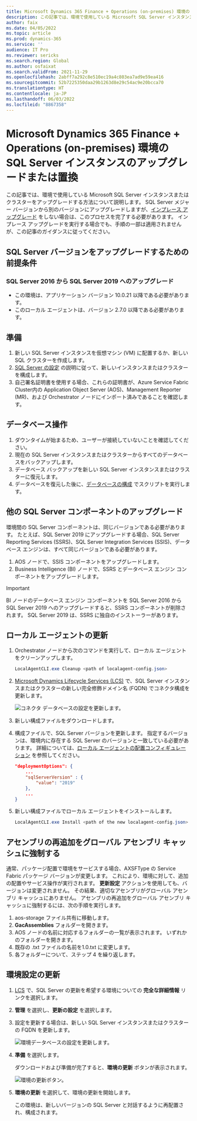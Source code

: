 ```yaml
---
title: Microsoft Dynamics 365 Finance + Operations (on-premises) 環境の SQL Server インスタンスのアップグレードまたは置換
description: この記事では、環境で使用している Microsoft SQL Server インスタンスまたはクラスターをアップグレードする方法について説明します。
author: faix
ms.date: 04/05/2022
ms.topic: article
ms.prod: dynamics-365
ms.service: ''
audience: IT Pro
ms.reviewer: sericks
ms.search.region: Global
ms.author: osfaixat
ms.search.validFrom: 2021-11-29
ms.openlocfilehash: 2abff7a292c8e510ec19a4c803ea7ad9e59ea416
ms.sourcegitcommit: 52b7225350daa29b1263d8e29c54ac9e20bcca70
ms.translationtype: HT
ms.contentlocale: ja-JP
ms.lasthandoff: 06/03/2022
ms.locfileid: "8867358"
---
```

# <a name="upgrade-or-replace-the-sql-server-instance-of-microsoft-dynamics-365-finance--operations-on-premises-environments"></a>Microsoft Dynamics 365 Finance + Operations (on-premises) 環境の SQL Server インスタンスのアップグレードまたは置換

この記事では、環境で使用している Microsoft SQL Server インスタンスまたはクラスターをアップグレードする方法について説明します。 SQL Server メジャー バージョンから別のバージョンにアップグレードしますが、[インプレース アップグレード](/sql/database-engine/install-windows/choose-a-database-engine-upgrade-method) をしない場合は、このプロセスを完了する必要があります。 インプレース アップグレードを実行する場合でも、手順の一部は適用されませんが、この記事のガイダンスに従ってください。

## <a name="prerequisites-for-upgrading-the-sql-server-version"></a>SQL Server バージョンをアップグレードするための前提条件

### <a name="upgrade-from-sql-server-2016-to-sql-server-2019"></a>SQL Server 2016 から SQL Server 2019 へのアップグレード

- この環境は、アプリケーション バージョン 10.0.21 以降である必要があります。
- このローカル エージェントは、バージョン 2.7.0 以降である必要があります。

## <a name="preparation"></a>準備

1. 新しい SQL Server インスタンスを仮想マシン (VM) に配置するか、新しい SQL クラスターを作成します。
1. [SQL Server の設定](./setup-deploy-on-premises-pu41.md#setupsql) の説明に従って、新しいインスタンスまたはクラスターを構成します。
1. 自己署名証明書を使用する場合、これらの証明書が、Azure Service Fabric Cluster内の Application Object Server (AOS)、Management Reporter (MR)、および Orchestrator ノードにインポート済みであることを確認します。

## <a name="database-operations"></a>データベース操作

1. ダウンタイムが始まるため、ユーザーが接続していないことを確認してください。
1. 現在の SQL Server インスタンスまたはクラスターからすべてのデータベースをバックアップします。
1. データベース バックアップを新しい SQL Server インスタンスまたはクラスターに復元します。
1. データベースを復元した後に、[データベースの構成](./setup-deploy-on-premises-pu41.md#configuredb) でスクリプトを実行します。

## <a name="upgrade-other-sql-server-components"></a>他の SQL Server コンポーネントのアップグレード

環境間の SQL Server コンポーネントは、同じバージョンである必要があります。 たとえば、SQL Server 2019 にアップグレードする場合、SQL Server Reporting Services (SSRS)、SQL Server Integration Services (SSIS)、データベース エンジンは、すべて同じバージョンである必要があります。

1. AOS ノードで、SSIS コンポーネントをアップグレードします。
1. Business Intelligence (BI) ノードで、SSRS とデータベース エンジン コンポーネントをアップグレードします。

> [!IMPORTANT]
> BI ノードのデータベース エンジン コンポーネントを SQL Server 2016 から SQL Server 2019 へのアップグレードすると、SSRS コンポーネントが削除されます。 SQL Server 2019 は、SSRS に独自のインストーラーがあります。

## <a name="update-the-local-agent"></a>ローカル エージェントの更新

1. Orchestrator ノードから次のコマンドを実行して、ローカル エージェントをクリーンアップします。

    ```powershell
    LocalAgentCLI.exe Cleanup <path of localagent-config.json>
    ```

1. [Microsoft Dynamics Lifecycle Services (LCS)](https://lcs.dynamics.com) で、SQL Server インスタンスまたはクラスターの新しい完全修飾ドメイン名 (FQDN) でコネクタ構成を更新します。

    ![コネクタ データベースの設定を更新します。](media/ConnectorSettingsDB.png)

1. 新しい構成ファイルをダウンロードします。
1. 構成ファイルで、SQL Server バージョンを更新します。 指定するバージョンは、環境内に存在する SQL Server のバージョンと一致している必要があります。 詳細については、[ローカル エージェントの配置コンフィギュレーション](./onprem-localagent-options.md) を参照してください。

    ```json
    "deploymentOptions": {
        ...
        "sqlServerVersion" : {
            "value": "2019"
        },
        ...
    }
    ```

1. 新しい構成ファイルでローカル エージェントをインストールします。

    ```powershell
    LocalAgentCLI.exe Install <path of the new localagent-config.json>
    ```

## <a name="force-the-re-adding-of-the-assemblies-to-the-global-assembly-cache"></a>アセンブリの再追加をグローバル アセンブリ キャッシュに強制する

通常、パッケージ配置で環境をサービスする場合、AXSFType の Service Fabric パッケージ バージョンが変更します。 これにより、環境に対して、追加の配置やサービス操作が実行されます。 **更新設定** アクションを使用しても、バージョンは変更されません。 その結果、適切なアセンブリがグローバル アセンブリ キャッシュにありません。 アセンブリの再追加をグローバル アセンブリ キャッシュに強制するには、次の手順を実行します。

1. aos-storage ファイル共有に移動します。
2. **GacAssemblies** フォルダーを開きます。
3. AOS ノードの名前に対応するフォルダーの一覧が表示されます。 いずれかのフォルダーを開きます。 
4. 既存の .txt ファイルの名前を1.0.txt に変更します。
5. 各フォルダーについて、ステップ 4 を繰り返します。

## <a name="update-your-environment-settings"></a>環境設定の更新

1. [LCS](https://lcs.dynamics.com) で、SQL Server の更新を希望する環境についての **完全な詳細情報** リンクを選択します。
1. **管理** を選択し、**更新の設定** を選択します。
1. 設定を更新する場合は、新しい SQL Server インスタンスまたはクラスターの FQDN を更新します。

    ![環境データベースの設定を更新します。](media/EnvironmentSettingsDB.png)

1. **準備** を選択します。

    ダウンロードおよび準備が完了すると、**環境の更新** ボタンが表示されます。

    ![環境の更新ボタン。](media/0a9d43044593450f1a828c0dd7698024.png)

1. **環境の更新** を選択して、環境の更新を開始します。

    この環境は、新しいバージョンの SQL Server と対話するように再配置され、構成されます。
